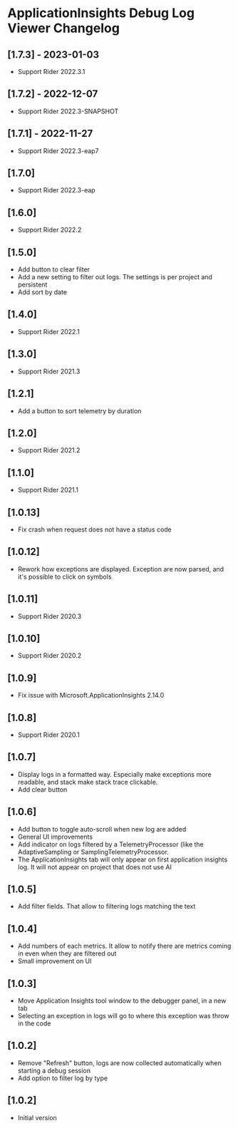 # ApplicationInsights Debug Log Viewer Changelog

## [1.7.3] - 2023-01-03

* Support Rider 2022.3.1

## [1.7.2] - 2022-12-07

* Support Rider 2022.3-SNAPSHOT

## [1.7.1] - 2022-11-27

* Support Rider 2022.3-eap7

## [1.7.0]

* Support Rider 2022.3-eap

## [1.6.0]

* Support Rider 2022.2

## [1.5.0]

* Add button to clear filter
* Add a new setting to filter out logs. The settings is per project and persistent
* Add sort by date

## [1.4.0]

* Support Rider 2022.1

## [1.3.0]

* Support Rider 2021.3

## [1.2.1]

* Add a button to sort telemetry by duration

## [1.2.0]

* Support Rider 2021.2

## [1.1.0]

* Support Rider 2021.1

## [1.0.13]

* Fix crash when request does not have a status code

## [1.0.12]

* Rework how exceptions are displayed. Exception are now parsed, and it's possible to click on symbols

## [1.0.11]

* Support Rider 2020.3

## [1.0.10]

* Support Rider 2020.2

## [1.0.9]

* Fix issue with Microsoft.ApplicationInsights 2.14.0

## [1.0.8]

* Support Rider 2020.1

## [1.0.7]

* Display logs in a formatted way. Especially make exceptions more readable, and stack make stack trace clickable.
* Add clear button

## [1.0.6]

* Add button to toggle auto-scroll when new log are added
* General UI improvements
* Add indicator on logs filtered by a TelemetryProcessor (like the AdaptiveSampling or SamplingTelemetryProcessor.
* The ApplicationInsights tab will only appear on first application insights log. It will not appear on project that does not use AI

## [1.0.5]

* Add filter fields. That allow to filtering logs matching the text

## [1.0.4]

* Add numbers of each metrics. It allow to notify there are metrics coming in even when they are filtered out
* Small improvement on UI

## [1.0.3]

* Move Application Insights tool window to the debugger panel, in a new tab
* Selecting an exception in logs will go to where this exception was throw in the code

## [1.0.2]

* Remove "Refresh" button, logs are now collected automatically when starting a debug session
* Add option to filter log by type

## [1.0.2]

* Initial version
